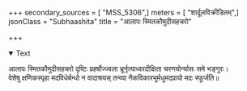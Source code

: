 +++
secondary_sources = [ "MSS_5306",]
meters = [ "शार्दूलविक्रीडितम्",]
jsonClass = "Subhaashita"
title = "आलापः स्मितकौमुदीसहचरो"

+++

<details open><summary>Text</summary>

आलापः स्मितकौमुदीसहचरो दृष्टिः प्रहर्षोज्ज्वला भ्रूर्नृत्याध्वरदीक्षिता चरणयोर्न्यासः समे भङ्गुरः।  
वेशेषु क्षणिकस्पृहा मदविधेर्बन्धो न वादाश्रयस् तन्व्या नैकविकारभूर्मधुमदप्रायो मदः स्फूर्जति॥
</details>
